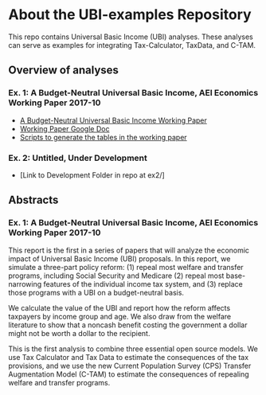 # About the UBI-examples Repository
This repo contains Universal Basic Income (UBI) analyses. These analyses can serve as examples for integrating Tax-Calculator, TaxData, and C-TAM.

## Overview of analyses

### Ex. 1: A Budget-Neutral Universal Basic Income, AEI Economics Working Paper 2017-10
- [A Budget-Neutral Universal Basic Income Working Paper](ex1/UBI-working-paper.pdf)
- [Working Paper Google Doc](https://docs.google.com/document/d/1LKwM0_V2t6Ns7fjI8r45Fv2h_uCOCFx78m1p6nwxX7s/edit?usp=sharing)
- [Scripts to generate the tables in the working paper](ex1/notebook)

### Ex. 2: Untitled, Under Development
- [Link to Development Folder in repo at ex2/]

## Abstracts

### Ex. 1: A Budget-Neutral Universal Basic Income, AEI Economics Working Paper 2017-10

This report is the first in a series of papers that will analyze the economic impact of Universal Basic
Income (UBI) proposals. In this report, we simulate a three-part policy reform: (1) repeal most welfare
and transfer programs, including Social Security and Medicare (2) repeal most base-narrowing features of
the individual income tax system, and (3) replace those programs with a UBI on a budget-neutral basis.

We calculate the value of the UBI and report how the reform affects taxpayers by income group and age.
We also draw from the welfare literature to show that a noncash benefit costing the government a dollar
might not be worth a dollar to the recipient.

This is the first analysis to combine three essential open source models. We use Tax Calculator and Tax
Data to estimate the consequences of the tax provisions, and we use the new Current Population Survey
(CPS) Transfer Augmentation Model (C-TAM) to estimate the consequences of repealing welfare and
transfer programs.
